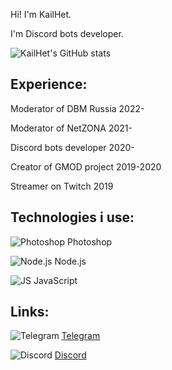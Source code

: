 Hi! I'm KailHet. 

I'm Discord bots developer.

![KailHet's GitHub stats](https://github-readme-stats.vercel.app/api?username=kailHet&theme=midnight-purple&show_icons=true) 

## Experience:
Moderator of DBM Russia 2022-

Moderator of NetZONA 2021-

Discord bots developer 2020-

Creator of GMOD project 2019-2020

Streamer on Twitch 2019

## Technologies i use:
![Photoshop](https://user-images.githubusercontent.com/71993307/182714721-f2254aca-4069-47dd-9d5a-4746d67e0579.png) Photoshop

![Node.js](https://user-images.githubusercontent.com/71993307/182714725-c4ad8f16-5300-43a3-9dcb-33238689cc25.png) Node.js

![JS](https://user-images.githubusercontent.com/71993307/182714727-e5e26d9a-894d-4233-a86f-b6873f459ea6.png) JavaScript

## Links:
![Telegram](https://user-images.githubusercontent.com/71993307/182714726-aef9933e-2eb9-4965-af88-784593588e95.png) [Telegram](https://t.me/F9712)

![Discord](https://user-images.githubusercontent.com/71993307/182714597-8d144eb5-74c6-4e61-88d1-447b09c2035f.png) [Discord](https://discord.com/users/344482543632121856)
